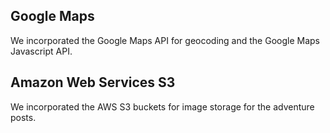 ## Google Maps

We incorporated the Google Maps API for geocoding and the Google Maps Javascript API.

## Amazon Web Services S3

We incorporated the AWS S3 buckets for image storage for the adventure posts.
